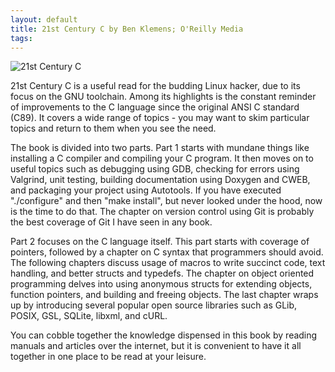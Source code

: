 ```yaml
---
layout: default
title: 21st Century C by Ben Klemens; O'Reilly Media
tags:
---
```


![21st Century C](http://akamaicovers.oreilly.com/images/0636920025108/lrg.jpg)

21st Century C is a useful read for the budding Linux hacker, due to its focus on the GNU toolchain. Among its highlights is the constant reminder of improvements to the C language since the original ANSI C standard (C89). It covers a wide range of topics - you may want to skim particular topics and return to them when you see the need.

The book is divided into two parts. Part 1 starts with mundane things like installing a C compiler and compiling your C program. It then moves on to useful topics such as debugging using GDB, checking for errors using Valgrind, unit testing, building documentation using Doxygen and CWEB, and packaging your project using Autotools. If you have executed "./configure" and then "make install", but never looked under the hood, now is the time to do that. The chapter on version control using Git is probably the best coverage of Git I have seen in any book.

Part 2 focuses on the C language itself. This part starts with coverage of pointers, followed by a chapter on C syntax that programmers should avoid. The following chapters discuss usage of macros to write succinct code, text handling, and better structs and typedefs. The chapter on object oriented programming delves into using anonymous structs for extending objects, function pointers, and building and freeing objects. The last chapter wraps up by introducing several popular open source libraries such as GLib, POSIX, GSL, SQLite, libxml, and cURL.

You can cobble together the knowledge dispensed in this book by reading manuals and articles over the internet, but it is convenient to have it all together in one place to be read at your leisure.

